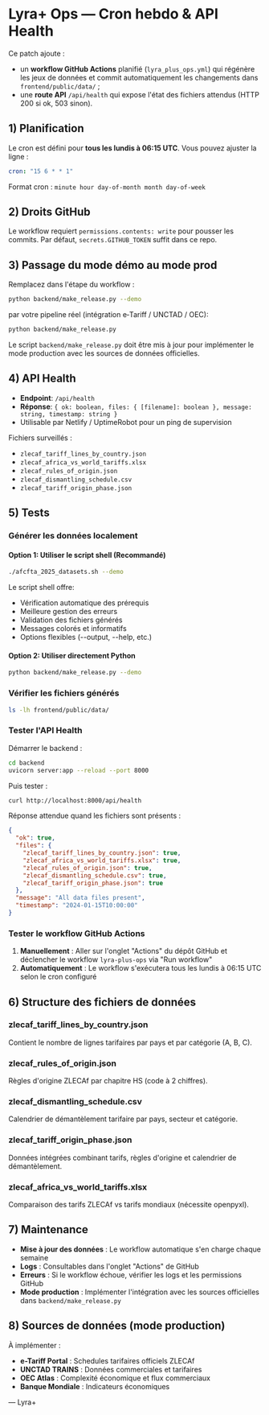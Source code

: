 # Lyra+ Ops — Cron hebdo & API Health

Ce patch ajoute :
- un **workflow GitHub Actions** planifié (`lyra_plus_ops.yml`) qui régénère les jeux de données et commit automatiquement les changements dans `frontend/public/data/` ;
- une **route API** `/api/health` qui expose l'état des fichiers attendus (HTTP 200 si ok, 503 sinon).

## 1) Planification

Le cron est défini pour **tous les lundis à 06:15 UTC**. Vous pouvez ajuster la ligne :

```yaml
cron: "15 6 * * 1"
```

Format cron : `minute hour day-of-month month day-of-week`

## 2) Droits GitHub

Le workflow requiert `permissions.contents: write` pour pousser les commits. Par défaut, `secrets.GITHUB_TOKEN` suffit dans ce repo.

## 3) Passage du mode démo au mode prod

Remplacez dans l'étape du workflow :

```bash
python backend/make_release.py --demo
```

par votre pipeline réel (intégration e‑Tariff / UNCTAD / OEC):

```bash
python backend/make_release.py
```

Le script `backend/make_release.py` doit être mis à jour pour implémenter le mode production avec les sources de données officielles.

## 4) API Health

- **Endpoint**: `/api/health`
- **Réponse**: `{ ok: boolean, files: { [filename]: boolean }, message: string, timestamp: string }`
- Utilisable par Netlify / UptimeRobot pour un ping de supervision

Fichiers surveillés :
- `zlecaf_tariff_lines_by_country.json`
- `zlecaf_africa_vs_world_tariffs.xlsx`
- `zlecaf_rules_of_origin.json`
- `zlecaf_dismantling_schedule.csv`
- `zlecaf_tariff_origin_phase.json`

## 5) Tests

### Générer les données localement

#### Option 1: Utiliser le script shell (Recommandé)

```bash
./afcfta_2025_datasets.sh --demo
```

Le script shell offre:
- Vérification automatique des prérequis
- Meilleure gestion des erreurs
- Validation des fichiers générés
- Messages colorés et informatifs
- Options flexibles (--output, --help, etc.)

#### Option 2: Utiliser directement Python

```bash
python backend/make_release.py --demo
```

### Vérifier les fichiers générés

```bash
ls -lh frontend/public/data/
```

### Tester l'API Health

Démarrer le backend :

```bash
cd backend
uvicorn server:app --reload --port 8000
```

Puis tester :

```bash
curl http://localhost:8000/api/health
```

Réponse attendue quand les fichiers sont présents :

```json
{
  "ok": true,
  "files": {
    "zlecaf_tariff_lines_by_country.json": true,
    "zlecaf_africa_vs_world_tariffs.xlsx": true,
    "zlecaf_rules_of_origin.json": true,
    "zlecaf_dismantling_schedule.csv": true,
    "zlecaf_tariff_origin_phase.json": true
  },
  "message": "All data files present",
  "timestamp": "2024-01-15T10:00:00"
}
```

### Tester le workflow GitHub Actions

1. **Manuellement** : Aller sur l'onglet "Actions" du dépôt GitHub et déclencher le workflow `lyra-plus-ops` via "Run workflow"
2. **Automatiquement** : Le workflow s'exécutera tous les lundis à 06:15 UTC selon le cron configuré

## 6) Structure des fichiers de données

### zlecaf_tariff_lines_by_country.json
Contient le nombre de lignes tarifaires par pays et par catégorie (A, B, C).

### zlecaf_rules_of_origin.json
Règles d'origine ZLECAf par chapitre HS (code à 2 chiffres).

### zlecaf_dismantling_schedule.csv
Calendrier de démantèlement tarifaire par pays, secteur et catégorie.

### zlecaf_tariff_origin_phase.json
Données intégrées combinant tarifs, règles d'origine et calendrier de démantèlement.

### zlecaf_africa_vs_world_tariffs.xlsx
Comparaison des tarifs ZLECAf vs tarifs mondiaux (nécessite openpyxl).

## 7) Maintenance

- **Mise à jour des données** : Le workflow automatique s'en charge chaque semaine
- **Logs** : Consultables dans l'onglet "Actions" de GitHub
- **Erreurs** : Si le workflow échoue, vérifier les logs et les permissions GitHub
- **Mode production** : Implémenter l'intégration avec les sources officielles dans `backend/make_release.py`

## 8) Sources de données (mode production)

À implémenter :
- **e-Tariff Portal** : Schedules tarifaires officiels ZLECAf
- **UNCTAD TRAINS** : Données commerciales et tarifaires
- **OEC Atlas** : Complexité économique et flux commerciaux
- **Banque Mondiale** : Indicateurs économiques

— Lyra+
